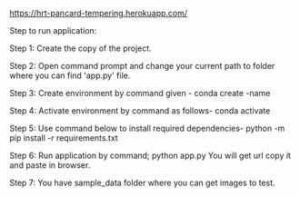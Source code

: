 https://hrt-pancard-tempering.herokuapp.com/

Step to run application:

Step 1:	Create the copy of the project.

Step 2: Open command prompt and change your current path to folder where you can find 'app.py' file.

Step 3: Create environment by command given - conda create -name <environment name>

Step 4: Activate environment by command as follows- conda activate <environment name>

Step 5: Use command below to install required dependencies- python -m pip install -r requirements.txt

Step 6: Run application by command; python app.py You will get url copy it and paste in browser.

Step 7: You have sample_data folder where you can get images to test.
